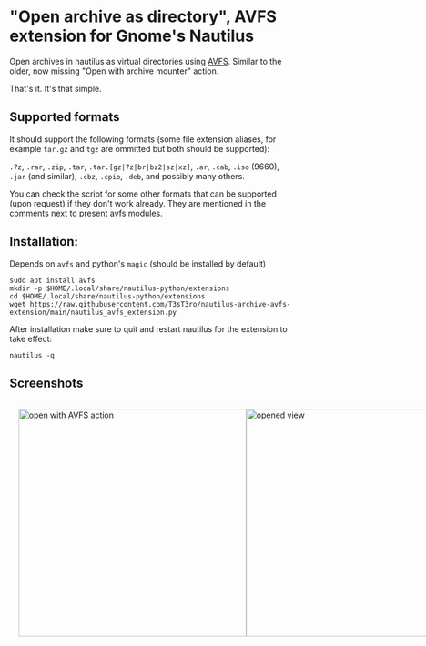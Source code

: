 # "Open archive as directory", AVFS extension for Gnome's Nautilus
Open archives in nautilus as virtual directories using [AVFS](https://avf.sourceforge.net/). Similar to the older, now missing "Open with archive mounter" action.

That's it. It's that simple.

## Supported formats

It should support the following formats (some file extension aliases, for example `tar.gz` and `tgz` are ommitted but both should be supported):
 
`.7z`, `.rar`, `.zip`, `.tar`, `.tar.[gz|7z|br|bz2|sz|xz]`, `.ar`, `.cab`, `.iso` (9660), `.jar` (and similar), `.cbz`, `.cpio`, `.deb`, and possibly many others.

You can check the script for some other formats that can be supported (upon request) if they don't work already. They are mentioned in the comments next to present avfs modules.

## Installation: 

Depends on `avfs` and python's `magic` (should be installed by default)

```
sudo apt install avfs
mkdir -p $HOME/.local/share/nautilus-python/extensions
cd $HOME/.local/share/nautilus-python/extensions
wget https://raw.githubusercontent.com/T3sT3ro/nautilus-archive-avfs-extension/main/nautilus_avfs_extension.py
```

After installation make sure to quit and restart nautilus for the extension to take effect:

```
nautilus -q
```

## Screenshots

<div style="display: flex; flex-direction: row; padding: 1rem; width: 100%">
  <img alt="open with AVFS action" src="https://github.com/T3sT3ro/nautilus-archive-avfs-extension/assets/5300963/c4d8cedf-e1e4-4b48-ae4f-a1a927a050c1" height=400px/>
  <img alt="opened view" src="https://github.com/T3sT3ro/nautilus-archive-avfs-extension/assets/5300963/1cb0da9e-62fb-4c0a-8dd2-2f05f8a371d4" height=400px/>
</div>
